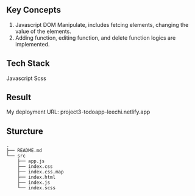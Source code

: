 ## Key Concepts
1. Javascript DOM Manipulate, includes fetcing elements, changing the value of the elements.
2. Adding function, editing function, and delete function logics are implemented.

## Tech Stack
Javascript
Scss

## Result
My deployment URL: project3-todoapp-leechi.netlify.app

## Sturcture
````
.
├── README.md
└── src
    ├── app.js
    ├── index.css
    ├── index.css.map
    ├── index.html
    ├── index.js
    └── index.scss
````